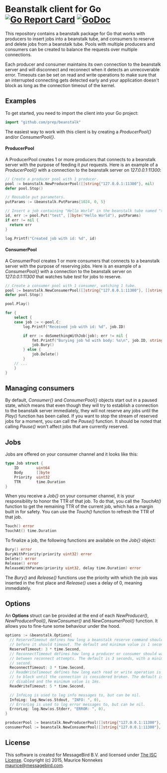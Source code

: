 Beanstalk client for Go
[![Go Report Card](https://goreportcard.com/badge/github.com/prep/beanstalk)](https://goreportcard.com/report/github.com/prep/beanstalk)
[![GoDoc](https://godoc.org/github.com/prep/beanstalk?status.svg)](https://godoc.org/github.com/prep/beanstalk)
=======================
This repository contains a beanstalk package for Go that works with producers to insert jobs into a beanstalk tube, and consumers to reserve and delete jobs from a beanstalk tube. Pools with multiple producers and consumers can be created to balance the requests over multiple connections.

Each producer and consumer maintains its own connection to the beanstalk server and will disconnect and reconnect when it detects an unrecoverable error. Timeouts can be set on read and write operations to make sure that an interrupted connecting gets detected early and your application doesn't block as long as the connection timeout of the kernel.

Examples
--------
To get started, you need to import the client into your Go project:

```go
import "github.com/prep/beanstalk"
```

The easiest way to work with this client is by creating a *ProducerPool{}* and/or *ConsumerPool{}*.

#### ProducerPool
A ProducerPool creates 1 or more producers that connects to a beanstalk server with the purpose of feeding it *put* requests. Here is an example of a *ProducerPool{}* with a connection to the beanstalk server on *127.0.0.1:11300*:

```go
// Create a producer pool with 1 producer.
pool := beanstalk.NewProducerPool([]string{"127.0.0.1:11300"}, nil)
defer pool.Stop()

// Reusable put parameters.
putParams := &beanstalk.PutParams{1024, 0, 5}

// Insert a job containing "Hello World" in the beanstalk tube named "test".
id, err := pool.Put("test", []byte("Hello World"), putParams)
if err != nil {
  return err
}

log.Printf("Created job with id: %d", id)
```

#### ConsumerPool
A ConsumerPool creates 1 or more consumers that connects to a beanstalk server with the purpose of reserving jobs. Here is an example of a *ConsumerPool{}* with a connection to the beanstalk server on *127.0.0.1:11300* that watches tube *test* for jobs to reserve.

```go
// Create a consumer pool with 1 consumer, watching 1 tube.
pool := beanstalk.NewConsumerPool([]string{"127.0.0.1:11300"}, []string{"test"}, nil)
defer pool.Stop()

pool.Play()

for {
    select {
    case job := <-pool.C:
        log.Printf("Received job with id: %d", job.ID)

        if err := doSomethingWithJob(job); err != nil {
            fmt.Printf("Burying job %d with body: %s\n", job.ID, string(job.Body))
            job.Bury()
        } else {
            job.Delete()
        }
    // ...
    }
}
```

Managing consumers
------------------
By default, *Consumer{}* and *ConsumerPool{}* objects start out in a paused state, which means that even though they will try to establish a connection to the beanstalk server immediately, they will not reserve any jobs until the *Play()* function has been called. If you want to stop the stream of reserved jobs for a moment, you can call the *Pause()* function. It should be noted that calling *Pause()* won't affect jobs that are currently reserved.

Jobs
----
Jobs are offered on your consumer channel and it looks like this:

```go
type Job struct {
	ID        uint64
	Body      []byte
	Priority  uint32
	TTR       time.Duration
}
```

When you receive a *Job{}* on your consumer channel, it is your responsibility to honor the TTR of that job. To do that, you call the *TouchAt()* function to get the remaining TTR of the current job, which has a margin built in for safety. You can use the *Touch()* function to refresh the TTR of that job.

```go
Touch() error
TouchAt() time.Duration
```

To finalize a job, the following functions are available on the *Job{}* object:
```go
Bury() error
BuryWithPriority(priority uint32) error
Delete() error
Release() error
ReleaseWithParams(priority uint32, delay time.Duration) error
```

The *Bury()* and *Release()* functions use the priority with which the job was inserted in the first place and *Release()* uses a delay of 0, meaning immediately.

Options
-------
An **Options** struct can be provided at the end of each *NewProducer()*, *NewProducerPool()*, *NewConsumer()* and *NewConsumerPool()* function. It allows you to fine-tune some behaviour under the hood.

```go
options := &beanstalk.Options{
  // ReserveTimeout defines how long a beanstalk reserve command should wait
  // before it should timeout. The default and minimum value is 1 second.
  ReserveTimeout: 3 * time.Second,
  // ReconnectTimeout defines how long a producer or consumer should wait
  // between reconnect attempts. The default is 3 seconds, with a minimum of 1
  // second.
  ReconnectTimeout: 3 * time.Second,
  // ReadWriteTimeout defines how long each read or write operation is  allowed
  // to block until the connection is considered broken. The default is
  // disabled and the minimum value is 1ms.
  ReadWriteTimeout: 5 * time.Second,

  // InfoLog is used to log info messages to, but can be nil.
  InfoLog: log.New(os.Stdout, "INFO: ", 0),
  // ErrorLog is used to log error messages to, but can be nil.
  ErrorLog: log.New(os.Stderr, "ERROR: ", 0),
}

producerPool := beanstalk.NewProducerPool([]string{"127.0.0.1:11300"}, options)
consumerPool := beanstalk.NewConsumerPool([]string{"127.0.0.1:11300"}, []string{"test"}, options)
```


License
-------
This software is created for MessageBird B.V. and licensed under [The ISC License](http://opensource.org/licenses/ISC). Copyright (c) 2015, Maurice Nonnekes <maurice@messagebird.com>.
